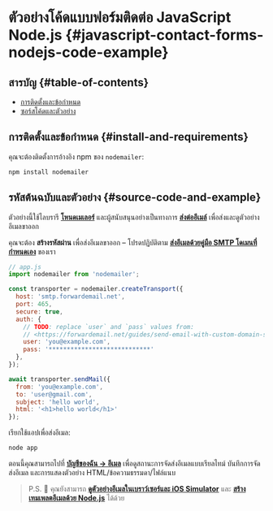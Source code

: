 # ตัวอย่างโค้ดแบบฟอร์มติดต่อ JavaScript Node.js {#javascript-contact-forms-nodejs-code-example}

## สารบัญ {#table-of-contents}

* [การติดตั้งและข้อกำหนด](#install-and-requirements)
* [ซอร์สโค้ดและตัวอย่าง](#source-code-and-example)

## การติดตั้งและข้อกำหนด {#install-and-requirements}

คุณจะต้องติดตั้งการอ้างอิง npm ของ `nodemailer`:

```sh
npm install nodemailer
```

## รหัสต้นฉบับและตัวอย่าง {#source-code-and-example}

ตัวอย่างนี้ใช้ไลบรารี **[โหนดเมเลอร์](https://github.com/nodemailer/nodemailer)** และผู้สนับสนุนอย่างเป็นทางการ **[ส่งต่ออีเมล์](https://forwardemail.net)** เพื่อส่งและดูตัวอย่างอีเมลขาออก

คุณจะต้อง <strong class="text-success"><i class="fa fa-key"></i> สร้างรหัสผ่าน</strong> เพื่อส่งอีเมลขาออก – โปรดปฏิบัติตาม **[ส่งอีเมลด้วยคู่มือ SMTP โดเมนที่กำหนดเอง](/guides/send-email-with-custom-domain-smtp)** ของเรา

<!-- https://github.com/nodemailer/nodemailer-web/pull/22 -->

```js
// app.js
import nodemailer from 'nodemailer';

const transporter = nodemailer.createTransport({
  host: 'smtp.forwardemail.net',
  port: 465,
  secure: true,
  auth: {
    // TODO: replace `user` and `pass` values from:
    // <https://forwardemail.net/guides/send-email-with-custom-domain-smtp>
    user: 'you@example.com',
    pass: '****************************'
  },
});

await transporter.sendMail({
  from: 'you@example.com',
  to: 'user@gmail.com',
  subject: 'hello world',
  html: '<h1>hello world</h1>'
});
```

เรียกใช้แอปเพื่อส่งอีเมล:

```sh
node app
```

ตอนนี้คุณสามารถไปที่ **[บัญชีของฉัน → อีเมล](/my-account/emails)** เพื่อดูสถานะการจัดส่งอีเมลแบบเรียลไทม์ บันทึกการจัดส่งอีเมล และการแสดงตัวอย่าง HTML/ข้อความธรรมดา/ไฟล์แนบ

> P.S. :tada: คุณยังสามารถ **[ดูตัวอย่างอีเมลในเบราว์เซอร์และ iOS Simulator](/docs/test-preview-email-rendering-browsers-ios-simulator)** และ **[สร้างเทมเพลตอีเมลด้วย Node.js](/docs/send-emails-with-node-js-javascript)** ได้ด้วย